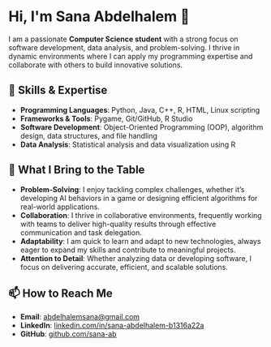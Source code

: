 # Hi, I'm Sana Abdelhalem 👋

I am a passionate **Computer Science student** with a strong focus on software development, data analysis, and problem-solving. I thrive in dynamic environments where I can apply my programming expertise and collaborate with others to build innovative solutions.

## 🔧 Skills & Expertise
- **Programming Languages**: Python, Java, C++, R, HTML, Linux scripting
- **Frameworks & Tools**: Pygame, Git/GitHub, R Studio
- **Software Development**: Object-Oriented Programming (OOP), algorithm design, data structures, and file handling
- **Data Analysis**: Statistical analysis and data visualization using R

## 🚀 What I Bring to the Table
- **Problem-Solving**: I enjoy tackling complex challenges, whether it’s developing AI behaviors in a game or designing efficient algorithms for real-world applications.
- **Collaboration**: I thrive in collaborative environments, frequently working with teams to deliver high-quality results through effective communication and task delegation.
- **Adaptability**: I am quick to learn and adapt to new technologies, always eager to expand my skills and contribute to meaningful projects.
- **Attention to Detail**: Whether analyzing data or developing software, I focus on delivering accurate, efficient, and scalable solutions.

## 📫 How to Reach Me
- **Email**: abdelhalemsana@gmail.com
- **LinkedIn**: [linkedin.com/in/sana-abdelhalem-b1316a22a](https://linkedin.com/in/sana-abdelhalem-b1316a22a/)
- **GitHub**: [github.com/sana-ab](https://github.com/sana-ab)

